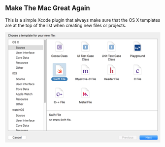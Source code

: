 ## Make The Mac Great Again
This is a simple Xcode plugin that always make sure that the OS X templates are at the top of the list
when creating new files or projects.

<img src="https://raw.githubusercontent.com/edwardaux/MakeTheMacGreatAgain/master/MakeTheMacGreatAgain/screenshot.png"/>